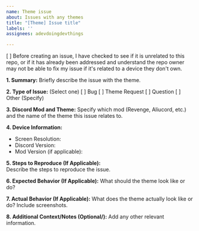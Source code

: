 ```yaml
---
name: Theme issue
about: Issues with any themes
title: "[Theme] Issue title"
labels: ''
assignees: adevdoingdevthings

---
```


[ ] Before creating an issue, I have checked to see if it is unrelated to this repo, or if it has already been addressed and understand the repo owner may not be able to fix my issue if it's related to a device they don't own.

**1. Summary:** 
Briefly describe the issue with the theme.

**2. Type of Issue:** (Select one)
[ ] Bug
[ ] Theme Request
[ ] Question
[ ] Other (Specify)

**3. Discord Mod and Theme:** 
Specify which mod (Revenge, Aliucord, etc.) and the name of the theme this issue relates to.

**4. Device Information:**
* Screen Resolution:
* Discord Version:
* Mod Version (if applicable):

**5. Steps to Reproduce (If Applicable):**  
Describe the steps to reproduce the issue.

**6. Expected Behavior (If Applicable):** 
What should the theme look like or do?

**7. Actual Behavior (If Applicable):** 
What does the theme actually look like or do?  Include screenshots.

**8. Additional Context/Notes (Optional/):** 
Add any other relevant information.
